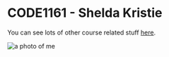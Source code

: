 # CODE1161 - Shelda Kristie

You can see lots of other course related stuff [here](https://notionparallax.co.uk/CODE1161).

![a photo of me](mugshot.png)
